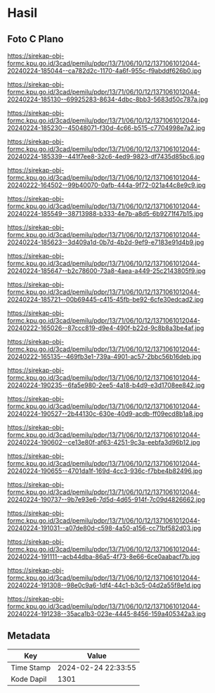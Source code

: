# Hasil

## Foto C Plano

https://sirekap-obj-formc.kpu.go.id/3cad/pemilu/pdpr/13/71/06/10/12/1371061012044-20240224-185044--ca782d2c-1170-4a6f-955c-f9abddf626b0.jpg

https://sirekap-obj-formc.kpu.go.id/3cad/pemilu/pdpr/13/71/06/10/12/1371061012044-20240224-185130--69925283-8634-4dbc-8bb3-5683d50c787a.jpg

https://sirekap-obj-formc.kpu.go.id/3cad/pemilu/pdpr/13/71/06/10/12/1371061012044-20240224-185230--45048071-f30d-4c66-b515-c7704998e7a2.jpg

https://sirekap-obj-formc.kpu.go.id/3cad/pemilu/pdpr/13/71/06/10/12/1371061012044-20240224-185339--441f7ee8-32c6-4ed9-9823-df7435d85bc6.jpg

https://sirekap-obj-formc.kpu.go.id/3cad/pemilu/pdpr/13/71/06/10/12/1371061012044-20240222-164502--99b40070-0afb-444a-9f72-021a44c8e9c9.jpg

https://sirekap-obj-formc.kpu.go.id/3cad/pemilu/pdpr/13/71/06/10/12/1371061012044-20240224-185549--38713988-b333-4e7b-a8d5-6b9271f47b15.jpg

https://sirekap-obj-formc.kpu.go.id/3cad/pemilu/pdpr/13/71/06/10/12/1371061012044-20240224-185623--3d409a1d-0b7d-4b2d-9ef9-e7183e91d4b9.jpg

https://sirekap-obj-formc.kpu.go.id/3cad/pemilu/pdpr/13/71/06/10/12/1371061012044-20240224-185647--b2c78600-73a8-4aea-a449-25c2143805f9.jpg

https://sirekap-obj-formc.kpu.go.id/3cad/pemilu/pdpr/13/71/06/10/12/1371061012044-20240224-185721--00b69445-c415-45fb-be92-6cfe30edcad2.jpg

https://sirekap-obj-formc.kpu.go.id/3cad/pemilu/pdpr/13/71/06/10/12/1371061012044-20240222-165026--87ccc819-d9e4-490f-b22d-9c8b8a3be4af.jpg

https://sirekap-obj-formc.kpu.go.id/3cad/pemilu/pdpr/13/71/06/10/12/1371061012044-20240222-165135--469fb3e1-739a-4901-ac57-2bbc56b16deb.jpg

https://sirekap-obj-formc.kpu.go.id/3cad/pemilu/pdpr/13/71/06/10/12/1371061012044-20240224-190235--6fa5e980-2ee5-4a18-b4d9-e3d1708ee842.jpg

https://sirekap-obj-formc.kpu.go.id/3cad/pemilu/pdpr/13/71/06/10/12/1371061012044-20240224-190527--2b44130c-630e-40d9-acdb-ff09ecd8b1a8.jpg

https://sirekap-obj-formc.kpu.go.id/3cad/pemilu/pdpr/13/71/06/10/12/1371061012044-20240224-190602--ce13e80f-af63-4251-9c3a-eebfa3d96b12.jpg

https://sirekap-obj-formc.kpu.go.id/3cad/pemilu/pdpr/13/71/06/10/12/1371061012044-20240224-190655--4701da1f-169d-4cc3-936c-f7bbe4b82496.jpg

https://sirekap-obj-formc.kpu.go.id/3cad/pemilu/pdpr/13/71/06/10/12/1371061012044-20240224-190737--9b7e93e6-7d5d-4d65-914f-7c09d4826662.jpg

https://sirekap-obj-formc.kpu.go.id/3cad/pemilu/pdpr/13/71/06/10/12/1371061012044-20240224-191031--a07de80d-c598-4a50-a156-cc71bf582d03.jpg

https://sirekap-obj-formc.kpu.go.id/3cad/pemilu/pdpr/13/71/06/10/12/1371061012044-20240224-191111--acb44dba-86a5-4f73-8e66-6ce0aabacf7b.jpg

https://sirekap-obj-formc.kpu.go.id/3cad/pemilu/pdpr/13/71/06/10/12/1371061012044-20240224-191308--98e0c9a6-1df4-44c1-b3c5-04d2a55f8e1d.jpg

https://sirekap-obj-formc.kpu.go.id/3cad/pemilu/pdpr/13/71/06/10/12/1371061012044-20240224-191238--35aca1b3-023e-4445-8456-159a405342a3.jpg


## Metadata

| Key        | Value               |
| ---------- | ------------------- |
| Time Stamp | 2024-02-24 22:33:55 |
| Kode Dapil | 1301                |



